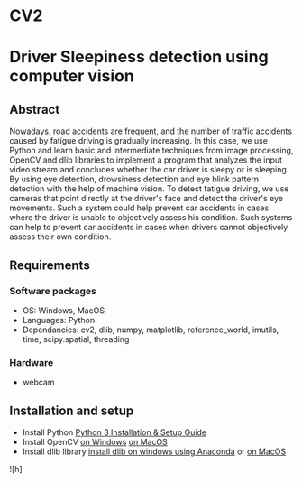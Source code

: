 CV2
====
# Driver Sleepiness detection using computer vision
## Abstract
Nowadays, road accidents are frequent, and the number of traffic accidents caused by fatigue driving is gradually increasing. In this case, we use Python and learn basic and intermediate techniques from image processing, OpenCV and dlib libraries to implement a program that analyzes the input video stream and concludes whether the car driver is sleepy or is sleeping. By using eye detection, drowsiness detection and eye blink pattern detection with the help of machine vision. To detect fatigue driving, we use cameras that point directly at the driver's face and detect the driver's eye movements. Such a system could help prevent car accidents in cases where the driver is unable to objectively assess his condition. Such systems can help to prevent car accidents in cases when drivers cannot objectively assess their own condition.
## Requirements
### Software packages
* OS: Windows, MacOS
* Languages: Python
* Dependancies: cv2, dlib, numpy, matplotlib, reference_world, imutils, time, scipy.spatial, threading
### Hardware
* webcam

## Installation and setup
* Install Python [Python 3 Installation & Setup Guide](https://realpython.com/installing-python/)
* Install OpenCV [on Windows](https://learnopencv.com/install-opencv3-on-windows/) [on MacOS](https://learnopencv.com/install-opencv3-on-macos/)
* Install dlib library [install dlib on windows using Anaconda](https://www.youtube.com/watch?v=xXbouOlAyoo) or [on MacOS](https://learnopencv.com/install-dlib-on-macos/)

![h]
